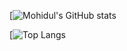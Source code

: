 [![Mohidul's GitHub stats](https://github-readme-stats.vercel.app/api?username=mohidul31&count_private=true&show_icons=true)

[![Top Langs](https://github-readme-stats.vercel.app/api/top-langs/?username=mohidul31&langs_count=10)